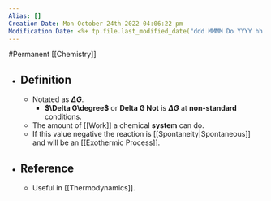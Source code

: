 ```yaml
---
Alias: []
Creation Date: Mon October 24th 2022 04:06:22 pm 
Modification Date: <%+ tp.file.last_modified_date("ddd MMMM Do YYYY hh:mm:ss a") %>
---
```

#Permanent [[Chemistry]]

- ## Definition
	- Notated as **$\Delta G$**.
		- **$\Delta G\degree$** or **Delta G Not** is **$\Delta G$** at **non-standard** conditions.
	- The amount of [[Work]] a chemical **system** can do.
	- If this value negative the reaction is [[Spontaneity|Spontaneous]] and will be an [[Exothermic Process]].
- ## Reference
	- Useful in [[Thermodynamics]].